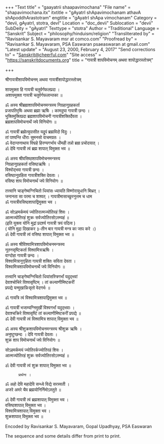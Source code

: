 +++
"Text title" = "gaayatrii shaapavimochana"
"File name" = "shapavimochana.itx"
itxtitle = "gAyatrI shApavimochanam athavA shApoddhArastotram"
engtitle = "gAyatrI shApa vimochanam"
Category = "devii, gAyatrI, stotra, devI"
Location = "doc_devii"
Sublocation = "devii"
SubDeity = "gAyatrI"
Texttype = "stotra"
Author = "Traditional"
Language = "Sanskrit"
Subject = "philosophy/hinduism/religion"
"Transliterated by" = "Ravisankar S. Mayavaram msr at comco.com"
"Proofread by" = "Ravisankar S. Mayavaram, PSA Easwaran psaeaswaran at gmail.com"
"Latest update" = "August 23, 2000, February 4, 2017"
"Send corrections to" = "Sanskrit@cheerful.com"
"Site access" = "https://sanskritdocuments.org"
title = "गायत्री शापविमोचनम् अथवा शापोद्धारस्तोत्रम्"

+++
  
 श्रीगायत्रीशापविमोचनम् अथवा गायर्त्रीशापोद्धारस्तोत्रम्   
  
शापमुक्ता हि गायत्री चतुर्वर्गफलप्रदा ।  
अशापमुक्ता गायत्री चतुर्वर्गफलान्तका ॥  
  
ॐ अस्य श्रीब्रह्मशापविमोचनमन्त्रस्य निग्रहानुग्रहकर्ता  
प्रजापतिरृषिः अथवा ब्रह्मा ऋषिः । कामदुघा गायत्री छन्दः ।   
भुक्तिमुक्तिप्रदा ब्रह्मशापविमोचनी गायत्रीशक्तिर्देवता ।   
ब्रह्मशापविमोचनार्थे जपे विनियोगः ॥  
  
ॐ गायत्रीं ब्रह्मेत्युपासीत यद्रूपं ब्रह्मविदो विदुः ।  
तां पश्यन्ति धीराः सुमनसो वाचमग्रतः ।  
ॐ वेदान्तनाथाय विद्महे हिरण्यगर्भाय धीमही तन्नो ब्रह्म प्रचोदयात् ।  
ॐ देवि गायत्री त्वं ब्रह्म शापात् विमुक्ता भव ॥  
  
ॐ अस्य श्रीवसिष्ठशापविमोचनमन्त्रस्य  
निग्रहानुग्रहकर्ता वसिष्ठऋषिः ।  
विश्वोद्भवा गायत्री छन्दः ।  
वसिष्ठानुग्रहिता गायत्रीशक्ति देवताः ।  
वसिष्ठ शाप विमोचनार्थं जपे विनियोगः ॥  
  
तत्त्वानि चाङ्गेष्वग्निचितो धियांसः ध्यायति विष्णोरायुधानि बिभ्रत् ।  
जनानता सा परमा च शश्वत् । गायत्रीमासाच्छुरनुत्तम च धाम  
ॐ गायत्रीवसिष्ठशापाद्विमुक्ता भव ।  
  
ॐ सोऽहमर्कमयं ज्योतिरात्मज्योतिरहं शिवः ।   
आत्मज्योतिरहं शुक्रः सर्वज्योतिरसोऽस्म्यहं ॥   
(इति युक्त्व योनि मुद्रां प्रदर्श्य गायत्री त्रयं पदित्व )  
( योनि मुद्रा दिखाकर ३-तीन बार गायत्री मन्त्र का जाप करे ।)   
ॐ देवी गायत्री त्वं वसिष्ठ शापात् विमुक्ता भव ॥  
  
ॐ अस्य श्रीविश्वामित्रशापविमोचनमन्त्रस्य  
नूतनसृष्टिकर्ता विश्वामित्रऋषिः ।  
वाग्दोहा गायत्री छन्दः ।  
विश्वामित्रानुगृहिता गायत्री शक्तिः सविता देवता ।  
विश्वामित्रशापविमोचनार्थे जपे विनियोगः ॥  
  
तत्त्वानि चाङ्गेष्वग्निचितो धियांसस्त्रिगर्भां यदुद्भवां  
देवाश्चोचिरे विश्वसृष्टिम् । तां कल्याणीमिष्टकरीं  
प्रपद्ये यन्मुखान्निःसृतो वेदगर्भः ॥  
  
ॐ गायत्रि त्वं विश्वामित्रशापाद्विमुक्ता भव ॥  
  
ॐ गायत्रीं भजाम्यग्निमुखीं विश्वगर्भां यदुद्भवाः ।   
देवाश्चक्रिरे विश्वसृष्टिं तां कल्याणीमिष्टकरीं प्रपद्ये ॥   
ॐ देवी गायत्री त्वं विश्वामित्र शापात् विमुक्ता भव ॥  
  
ॐ अस्य श्रीशुक्रशापविमोचनमन्त्रस्य श्रीशुक्र ऋषिः ।  
अनुष्टुप्छन्दः । देवि गायत्री देवताः ।  
शुक्र शाप विमोचनार्थं जपे विनियोगः ॥  
  
सोऽहमर्कमयं ज्योतिरर्कज्योतिरहं शिवः ।   
आत्मज्योतिरहं शुक्रः सर्वज्योतिरसोऽस्म्यहं ॥  
  
ॐ देवी गायत्री त्वं शुक्र शापात् विमुक्ता भव ॥  
  
          प्रार्थना ।  
ॐ अहो देवि महादेवि सन्ध्ये विद्ये सरस्वती ।   
अजरे अमरे चैव ब्रह्मयोनिर्निमोऽस्तुते ॥   
  
ॐ देवी गायत्री त्वं ब्रह्मशापात् विमुक्ता भव ।   
वसिष्ठशापात् विमुक्ता भव ।   
विश्वामित्रशापात् विमुक्ता भव ।   
शुक्रशापात् विमुक्ता भव ॥  
  
  
  
Encoded by Ravisankar S. Mayavaram, Gopal Upadhyay, PSA Easwaran  
  
The sequence and some details differ from print to print.  
  
